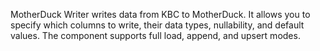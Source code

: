 MotherDuck Writer writes data from KBC to MotherDuck. It allows you to specify which columns to write, their data types, nullability, and default values. The component supports full load, append, and upsert modes.
